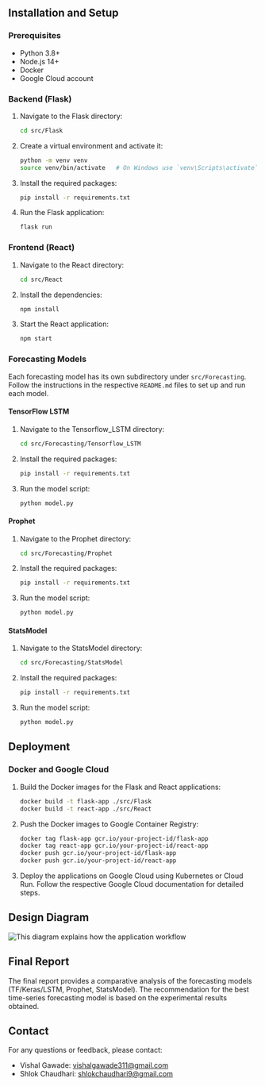 
## Installation and Setup

### Prerequisites

- Python 3.8+
- Node.js 14+
- Docker
- Google Cloud account

### Backend (Flask)

1. Navigate to the Flask directory:
    ```bash
    cd src/Flask
    ```

2. Create a virtual environment and activate it:
    ```bash
    python -m venv venv
    source venv/bin/activate   # On Windows use `venv\Scripts\activate`
    ```

3. Install the required packages:
    ```bash
    pip install -r requirements.txt
    ```

4. Run the Flask application:
    ```bash
    flask run
    ```

### Frontend (React)

1. Navigate to the React directory:
    ```bash
    cd src/React
    ```

2. Install the dependencies:
    ```bash
    npm install
    ```

3. Start the React application:
    ```bash
    npm start
    ```

### Forecasting Models

Each forecasting model has its own subdirectory under `src/Forecasting`. Follow the instructions in the respective `README.md` files to set up and run each model.

#### TensorFlow LSTM

1. Navigate to the Tensorflow_LSTM directory:
    ```bash
    cd src/Forecasting/Tensorflow_LSTM
    ```

2. Install the required packages:
    ```bash
    pip install -r requirements.txt
    ```

3. Run the model script:
    ```bash
    python model.py
    ```

#### Prophet

1. Navigate to the Prophet directory:
    ```bash
    cd src/Forecasting/Prophet
    ```

2. Install the required packages:
    ```bash
    pip install -r requirements.txt
    ```

3. Run the model script:
    ```bash
    python model.py
    ```

#### StatsModel

1. Navigate to the StatsModel directory:
    ```bash
    cd src/Forecasting/StatsModel
    ```

2. Install the required packages:
    ```bash
    pip install -r requirements.txt
    ```

3. Run the model script:
    ```bash
    python model.py
    ```

## Deployment

### Docker and Google Cloud

1. Build the Docker images for the Flask and React applications:
    ```bash
    docker build -t flask-app ./src/Flask
    docker build -t react-app ./src/React
    ```

2. Push the Docker images to Google Container Registry:
    ```bash
    docker tag flask-app gcr.io/your-project-id/flask-app
    docker tag react-app gcr.io/your-project-id/react-app
    docker push gcr.io/your-project-id/flask-app
    docker push gcr.io/your-project-id/react-app
    ```

3. Deploy the applications on Google Cloud using Kubernetes or Cloud Run. Follow the respective Google Cloud documentation for detailed steps.

## Design Diagram

![This diagram explains how the application workflow](https://github.com/shlokc9/Analyse-And-Forecast-GitHub-Repositories/blob/main/Design%20Diagram.png?raw=true)

## Final Report

The final report provides a comparative analysis of the forecasting models (TF/Keras/LSTM, Prophet, StatsModel). The recommendation for the best time-series forecasting model is based on the experimental results obtained.

## Contact

For any questions or feedback, please contact:
- Vishal Gawade: [vishalgawade311@gmail.com](mailto:vishalgawade311@gmail.com)
- Shlok Chaudhari: [shlokchaudhari9@gmail.com](mailto:shlokchaudhari9@gmail.com)

